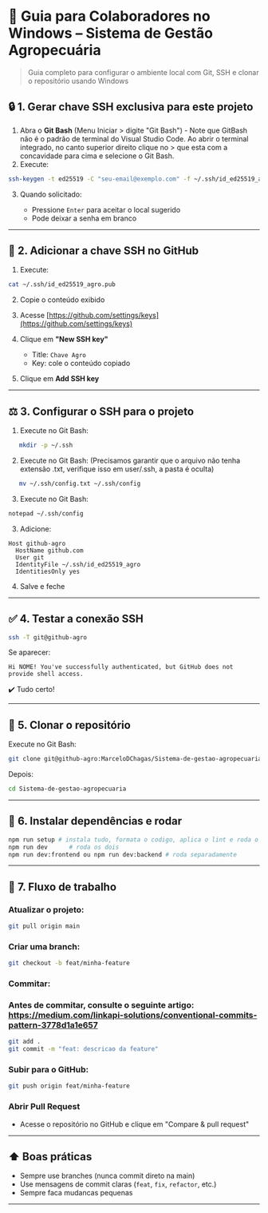 # 🚠 Guia para Colaboradores no Windows – Sistema de Gestão Agropecuária

> Guia completo para configurar o ambiente local com Git, SSH e clonar o repositório usando Windows

## 🔒 1. Gerar chave SSH exclusiva para este projeto

1. Abra o **Git Bash** (Menu Iniciar > digite "Git Bash") - Note que GitBash não é o padrão de terminal do Visual Studio Code. Ao abrir o terminal integrado, no canto superior direito clique no > que esta com a concavidade para cima e selecione o Git Bash.
2. Execute:

```bash
ssh-keygen -t ed25519 -C "seu-email@exemplo.com" -f ~/.ssh/id_ed25519_agro
```

3. Quando solicitado:

   - Pressione `Enter` para aceitar o local sugerido
   - Pode deixar a senha em branco

---

## 🔐 2. Adicionar a chave SSH no GitHub

1. Execute:

```bash
cat ~/.ssh/id_ed25519_agro.pub
```

2. Copie o conteúdo exibido
3. Acesse [https://github.com/settings/keys](https://github.com/settings/keys)
4. Clique em **"New SSH key"**

   - Title: `Chave Agro`
   - Key: cole o conteúdo copiado

5. Clique em **Add SSH key**

---

## ⚖️ 3. Configurar o SSH para o projeto

1. Execute no Git Bash:
```bash
   mkdir -p ~/.ssh
```
2. Execute no Git Bash:  (Precisamos garantir que o arquivo não tenha extensão .txt, verifique isso em user/.ssh, a pasta é oculta) 
```bash
   mv ~/.ssh/config.txt ~/.ssh/config
```
3. Execute no Git Bash:

```bash
notepad ~/.ssh/config
```

3. Adicione:

```
Host github-agro
  HostName github.com
  User git
  IdentityFile ~/.ssh/id_ed25519_agro
  IdentitiesOnly yes
```

4. Salve e feche

---

## ✅ 4. Testar a conexão SSH

```bash
ssh -T git@github-agro
```

Se aparecer:

```
Hi NOME! You've successfully authenticated, but GitHub does not provide shell access.
```

✔️ Tudo certo!

---

## 📂 5. Clonar o repositório

Execute no Git Bash:

```bash
git clone git@github-agro:MarceloDChagas/Sistema-de-gestao-agropecuaria.git
```

Depois:

```bash
cd Sistema-de-gestao-agropecuaria
```

---

## 🚀 6. Instalar dependências e rodar

```bash
npm run setup # instala tudo, formata o codigo, aplica o lint e roda o backend e o frontend em paralelo
npm run dev      # roda os dois
npm run dev:frontend ou npm run dev:backend # roda separadamente
```

---

## 🚧 7. Fluxo de trabalho

### Atualizar o projeto:

```bash
git pull origin main
```

### Criar uma branch:

```bash
git checkout -b feat/minha-feature
```

### Commitar:

### Antes de commitar, consulte o seguinte artigo: https://medium.com/linkapi-solutions/conventional-commits-pattern-3778d1a1e657

```bash
git add .
git commit -m "feat: descricao da feature"
```

### Subir para o GitHub:

```bash
git push origin feat/minha-feature
```

### Abrir Pull Request

- Acesse o repositório no GitHub e clique em "Compare & pull request"

---

## ⬆️ Boas práticas

- Sempre use branches (nunca commit direto na main)
- Use mensagens de commit claras (`feat`, `fix`, `refactor`, etc.)
- Sempre faca mudancas pequenas
---
